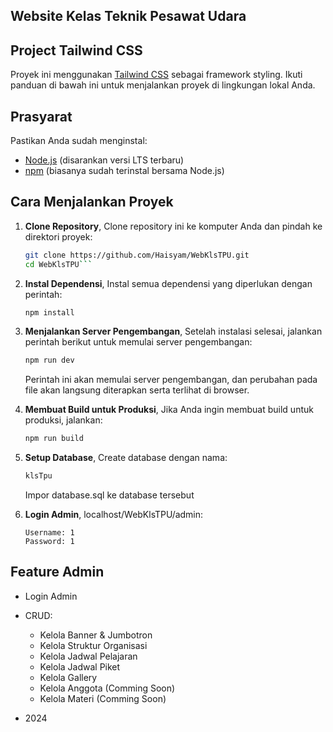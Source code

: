 ## Website Kelas Teknik Pesawat Udara

## Project Tailwind CSS

Proyek ini menggunakan [Tailwind CSS](https://tailwindcss.com/) sebagai framework styling. Ikuti panduan di bawah ini untuk menjalankan proyek di lingkungan lokal Anda.

## Prasyarat

Pastikan Anda sudah menginstal:

- [Node.js](https://nodejs.org/) (disarankan versi LTS terbaru)
- [npm](https://www.npmjs.com/) (biasanya sudah terinstal bersama Node.js)

## Cara Menjalankan Proyek

1. **Clone Repository**,
   Clone repository ini ke komputer Anda dan pindah ke direktori proyek:

   ````bash
   git clone https://github.com/Haisyam/WebKlsTPU.git
   cd WebKlsTPU```
   ````

1. **Instal Dependensi**,
   Instal semua dependensi yang diperlukan dengan perintah:

   ```bash
   npm install
   ```

1. **Menjalankan Server Pengembangan**,
   Setelah instalasi selesai, jalankan perintah berikut untuk memulai server pengembangan:

   ```bash
   npm run dev
   ```

   Perintah ini akan memulai server pengembangan, dan perubahan pada file akan langsung diterapkan serta terlihat di browser.

1. **Membuat Build untuk Produksi**,
   Jika Anda ingin membuat build untuk produksi, jalankan:

   ```bash
   npm run build
   ```

1. **Setup Database**,
   Create database dengan nama:

   ```bash
   klsTpu

   ```

   Impor database.sql ke database tersebut

1. **Login Admin**,
   localhost/WebKlsTPU/admin:
   ```
   Username: 1
   Password: 1
   ```

## Feature Admin

- Login Admin
- CRUD:
  - Kelola Banner & Jumbotron
  - Kelola Struktur Organisasi
  - Kelola Jadwal Pelajaran
  - Kelola Jadwal Piket
  - Kelola Gallery
  - Kelola Anggota (Comming Soon)
  - Kelola Materi (Comming Soon)
 
- 2024
